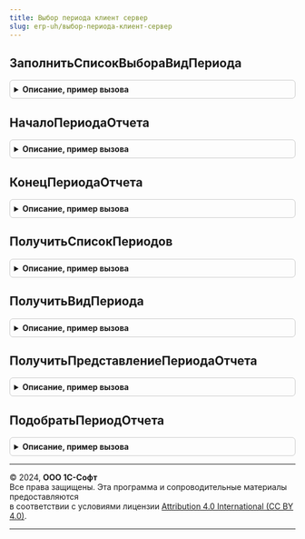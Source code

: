 ```yaml
---
title: Выбор периода клиент сервер
slug: erp-uh/выбор-периода-клиент-сервер
---
```



## ЗаполнитьСписокВыбораВидПериода
<details style="margin: 1em 0; padding: 0.5em; border: 1px solid #ccc; border-radius: 6px;">

<summary style="font-weight: bold; cursor: pointer;">Описание, пример вызова</summary>

```bsl

// Заполняет переданный в параметрах список выбора.
//
// Параметры:
// 	МинимальныйПериод   - ПеречислениеСсылка.ДоступныеПериодыОтчета - минимальный вид периода,
//                       начиная с которого необходимо включать остальные виды периода по возрастанию.
// 	СписокВыбора        - СписокЗначений - в списке возвращаются заполненный список выбора
// 	ЗначениеПоУмолчанию - ПеречислениеСсылка.ДоступныеПериодыОтчета - в параметре возвращает вид периода по умолчанию.
//
Процедура ЗаполнитьСписокВыбораВидПериода(Знач МинимальныйПериод, СписокВыбора, ЗначениеПоУмолчанию = Неопределено) Экспорт
```

Пример вызова
```bsl
ВыборПериодаКлиентСервер.ЗаполнитьСписокВыбораВидПериода(МинимальныйПериод, СписокВыбора, ЗначениеПоУмолчанию);
```
</details>

## НачалоПериодаОтчета
<details style="margin: 1em 0; padding: 0.5em; border: 1px solid #ccc; border-radius: 6px;">

<summary style="font-weight: bold; cursor: pointer;">Описание, пример вызова</summary>

```bsl

// Возвращает дату начала переданного вида периода, сам период определяется по переданной дате.
//
// Параметры:
// 	ВидПериода - ПеречислениеСсылка.ДоступныеПериодыОтчета - Вид периода.
//  ДатаПериода - Дата - Дата, принадлежащая периоду.
//
// Возвращаемое значение:
//   Дата - Дата начала периода.
//
Функция НачалоПериодаОтчета(ВидПериода, ДатаПериода) Экспорт
```

Пример вызова
```bsl
Результат = ВыборПериодаКлиентСервер.НачалоПериодаОтчета(ВидПериода, ДатаПериода) 
```
</details>

## КонецПериодаОтчета
<details style="margin: 1em 0; padding: 0.5em; border: 1px solid #ccc; border-radius: 6px;">

<summary style="font-weight: bold; cursor: pointer;">Описание, пример вызова</summary>

```bsl

// Возвращает дату окончания переданного вида периода, сам период определяется по переданной дате.
//
// Параметры:
//   ВидПериода - ПеречислениеСсылка.ДоступныеПериодыОтчета - Вид периода.
//   ДатаПериода - Дата - Дата, принадлежащая периоду.
//
// Возвращаемое значение:
//   Дата - Дата окончания периода.
//
Функция КонецПериодаОтчета(ВидПериода, ДатаПериода) Экспорт
```

Пример вызова
```bsl
Результат = ВыборПериодаКлиентСервер.КонецПериодаОтчета(ВидПериода, ДатаПериода) 
```
</details>

## ПолучитьСписокПериодов
<details style="margin: 1em 0; padding: 0.5em; border: 1px solid #ccc; border-radius: 6px;">

<summary style="font-weight: bold; cursor: pointer;">Описание, пример вызова</summary>

```bsl

// Возвращает список периодов, список определяется по переданной дате и виду периода.
//
// Параметры:
//   НачалоПериода - Дата - Дата начала периода.
//   ВидПериода    - ПеречислениеСсылка.ДоступныеПериодыОтчета - Вид периода.
//
// Возвращаемое значение:
//   СписокЗначений - Список возможных периодов.
//
Функция ПолучитьСписокПериодов(Знач НачалоПериода, Знач ВидПериода) Экспорт
```

Пример вызова
```bsl
Результат = ВыборПериодаКлиентСервер.ПолучитьСписокПериодов(НачалоПериода, ВидПериода) 
```
</details>

## ПолучитьВидПериода
<details style="margin: 1em 0; padding: 0.5em; border: 1px solid #ccc; border-radius: 6px;">

<summary style="font-weight: bold; cursor: pointer;">Описание, пример вызова</summary>

```bsl

// Возвращает вид периода по переданным датам начала и окончания этого периода.
//
// Параметры:
// 	НачалоПериода - Дата - Дата начала периода.
//  КонецПериода  - Дата - Дата окончания периода.
//	МинимальныйВидПериода - ПеречислениеСсылка.ДоступныеПериодыОтчета - Наименьший доступный вид периода.
//
// Возвращаемое значение:
//   ПеречислениеСсылка.ДоступныеПериодыОтчета - Вид периода.
//
Функция ПолучитьВидПериода(Знач НачалоПериода, Знач КонецПериода, Знач МинимальныйВидПериода = Неопределено) Экспорт
```

Пример вызова
```bsl
Результат = ВыборПериодаКлиентСервер.ПолучитьВидПериода(НачалоПериода, КонецПериода, МинимальныйВидПериода);
```
</details>

## ПолучитьПредставлениеПериодаОтчета
<details style="margin: 1em 0; padding: 0.5em; border: 1px solid #ccc; border-radius: 6px;">

<summary style="font-weight: bold; cursor: pointer;">Описание, пример вызова</summary>

```bsl

// Возвращает представление периода.
//
// Параметры:
//   ВидПериода    - ПеречислениеСсылка.ДоступныеПериодыОтчета - Вид периода.
//   НачалоПериода - Дата - Дата начала периода.
//   КонецПериода  - Дата - Дата окончания периода.
//
// Возвращаемое значение:
//   Строка - Текстовое представление периода.
//
Функция ПолучитьПредставлениеПериодаОтчета(ВидПериода, Знач НачалоПериода, Знач КонецПериода) Экспорт
```

Пример вызова
```bsl
Результат = ВыборПериодаКлиентСервер.ПолучитьПредставлениеПериодаОтчета(ВидПериода, НачалоПериода, КонецПериода) 
```
</details>

## ПодобратьПериодОтчета
<details style="margin: 1em 0; padding: 0.5em; border: 1px solid #ccc; border-radius: 6px;">

<summary style="font-weight: bold; cursor: pointer;">Описание, пример вызова</summary>

```bsl

// Подбирает период отчета по виду периода и текущим датам отчетов.
//
// Параметры:
//	ВидПериода    - ПеречислениеСсылка.ДоступныеПериодыОтчета - Вид периода.
//	Текст         - Строка - Текстовое описание периода.
//	ДатаНачала    - Дата - Дата начала периода.
//	ДатаОкончания - Дата - Дата окончания периода.
//
// Возвращаемое значение:
//	СписокЗначений - Список возможных периодов:
//		* Значение - Дата - Дата начала периода.
//		* Представление - Строка - Текстовое описание периода.
//
Функция ПодобратьПериодОтчета(ВидПериода, Текст, ДатаНачала, ДатаОкончания) Экспорт
```

Пример вызова
```bsl
Результат = ВыборПериодаКлиентСервер.ПодобратьПериодОтчета(ВидПериода, Текст, ДатаНачала, ДатаОкончания) 
```
</details>

---

© 2024, **ООО 1С-Софт**  
Все права защищены. Эта программа и сопроводительные материалы предоставляются  
в соответствии с условиями лицензии [Attribution 4.0 International (CC BY 4.0)](https://creativecommons.org/licenses/by/4.0/legalcode).

---
